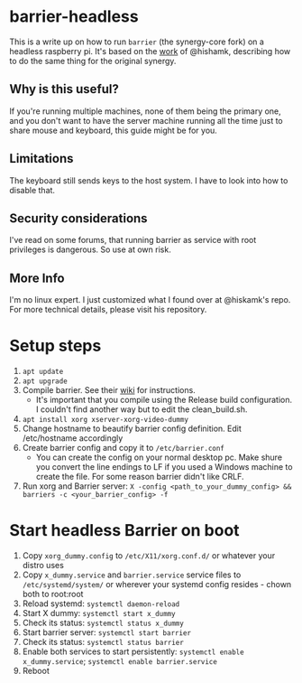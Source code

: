 # barrier-headless
This is a write up on how to run `barrier` (the synergy-core fork) on a headless raspberry pi. It's based on the [work]([work](https://github.com/hishamk/headlesssynergysetup)) of @hishamk, describing how to do the same thing for the original synergy.

## Why is this useful?
If you're running multiple machines, none of them being the primary one, and you don't want to have the server machine running all the time just to share mouse and keyboard, this guide might be for you.

## Limitations
The keyboard still sends keys to the host system. I have to look into how to disable that.

## Security considerations
I've read on some forums, that running barrier as service with root privileges is dangerous. So use at own risk.

## More Info
I'm no linux expert. I just customized what I found over at @hiskamk's repo. For more technical details, please visit his repository.

# Setup steps
1. `apt update`
2. `apt upgrade`
3. Compile barrier. See their [wiki](https://github.com/debauchee/barrier/wiki/Building-on-Linux) for instructions.
   * It's important that you compile using the Release build configuration. I couldn't find another way but to edit the clean_build.sh.
4. `apt install xorg xserver-xorg-video-dummy`
5. Change hostname to beautify barrier config definition. Edit /etc/hostname accordingly
6. Create barrier config and copy it to `/etc/barrier.conf`
   * You can create the config on your normal desktop pc. Make shure you convert the line endings to LF if you used a Windows machine to create the file. For some reason barrier didn't like CRLF.
7. Run xorg and Barrier server: `X -config <path_to_your_dummy_config> && barriers -c <your_barrier_config> -f`

# Start headless Barrier on boot
1. Copy `xorg_dummy.config` to `/etc/X11/xorg.conf.d/` or whatever your distro uses
2. Copy `x_dummy.service` and `barrier.service` service files to `/etc/systemd/system/` or wherever your systemd config resides - chown both to root:root
3. Reload systemd: `systemctl daemon-reload`
4. Start X dummy: `systemctl start x_dummy`
5. Check its status: `systemctl status x_dummy`
6. Start barrier server: `systemctl start barrier`
7. Check its status: `systemctl status barrier`
8. Enable both services to start persistently: `systemctl enable x_dummy.service`; `systemctl enable barrier.service`
9. Reboot